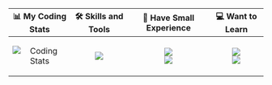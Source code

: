 <table>
  <thead>
    <tr>
      <th>📊 My Coding Stats</th>
      <th>🛠 Skills and Tools</th>
      <th>🍼 Have Small Experience</th>
      <th>💻 Want to Learn</th>
    </tr>
  </thead>
  <tbody>
    <tr>
      <td>
        <p align="center">
          <img src="https://wakatime.com/share/@45c37f30-78f2-4b42-863d-611feedbfacb/c2c6600d-b2f3-4ab1-a91c-e97e023d2a30.svg" alt="Coding Stats">
        </p>
      </td>
      <td>
        <p align="center">
          <img src="https://skillicons.dev/icons?i=python,git,docker,linux,arch,vscode&perline=3">
        </p>
      </td>
      <td>
        <p align="center">
          <img src="https://skillicons.dev/icons?i=go,postgres,vim,html&perline=4"></br>
          <img src="https://skillicons.dev/icons?i=css,md,bash&perline=3">
        </p>
      </td>
      <td>
        <p align="center">
          <img src="https://skillicons.dev/icons?i=redis,django,fastapi,kubernetes&perline=4"></br>
          <img src="https://skillicons.dev/icons?i=kafka,rabbitmq,rust,solidity&perline=4">
        </p>
      </td>
    </tr>
  </tbody>
</table>

<!--START_SECTION:waka-->
<!--END_SECTION:waka-->
